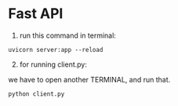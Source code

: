 # Fast API
1) run this command in terminal:
``` 
uvicorn server:app --reload 
```
2) for running client.py:

we have to open another TERMINAL, and run that.
```
python client.py
```
